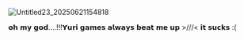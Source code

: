 ![Untitled23_20250621154818](https://github.com/user-attachments/assets/72a6014d-2752-4aa6-b07e-ee734660bc3d)


 𝗼𝗵 𝗺𝘆 𝗴𝗼𝗱....!!!𝗬𝘂𝗿𝗶 𝗴𝗮𝗺𝗲𝘀 𝗮𝗹𝘄𝗮𝘆𝘀 𝗯𝗲𝗮𝘁 𝗺𝗲 𝘂𝗽 >///< 𝗶𝘁 𝘀𝘂𝗰𝗸𝘀 :(
